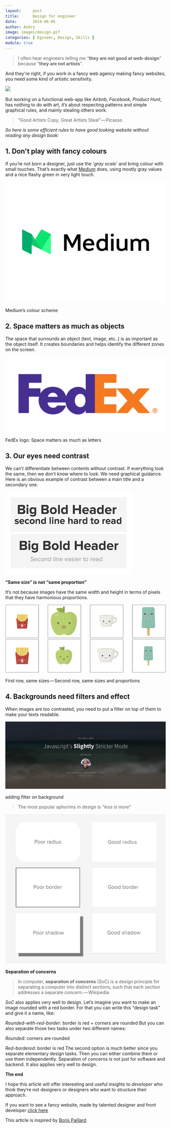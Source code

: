 ```yaml
---
layout:     post
title:      Design for engineer
date:       2019-06-05
author: Andry
image: images/design.gif
categories: [ Egineer, Design, Skills ]
module: true
---
```


>I often hear engineers telling me “**they are not good at web-design**” because “**they are not artists**”.

And they're right, if you work in a fancy web agency making fancy websites, you need some kind of artistic sensitivity.



[<img src="/images/northface.gif">](https://www.northface.com/)


But working on a functional web-app like *Airbnb*, *Facebook*, *Product Hunt*, has nothing to do with art, it’s about respecting patterns and simple graphical rules, and mainly stealing others work.


>“Good Artists Copy, Great Artists Steal” — Picasso

*So here is some efficient rules to have good looking website without reading any design book*:



## 1. Don't play with fancy colours

If you’re not born a designer, just use the '*gray scale*' and bring colour with small touches. That’s exactly what [Medium](https://medium.com/) does, using mostly gray values and a nice flashy green in very light touch.

![medium](/images/Medium.png)
<footer>Medium’s colour scheme</footer>


## 2. Space matters as much as objects

The space that surrounds an object (text, image, etc..) is as important as the object itself. It creates boundaries and helps identify the different zones on the screen.

![fedex](/images/fedex.png)
<footer>FedEx logo: Space matters as much as letters</footer>


## 3. Our eyes need contrast

We can’t differentiate between contents without contrast. If everything look the same, then we don’t know where to look. We need graphical guidance. Here is an obvious example of contrast between a main title and a secondary one.

![contrast](/images/contrast.png)

**“Same size” is not “same proportion”**

It’s not because images have the same width and height in terms of pixels that they have harmonious proportions.

![pop](/images/pop2.png)
![pop](/images/pop.png)
<footer>First row, same sizes — Second row, same sizes and proportions</footer>

## 4. Backgrounds need filters and effect

When images are too contrasted, you need to put a filter on top of them to make your texts readable.

![filter](/images/filter.png)
<footer>adding filter on background </footer>


>The most popular aphorims in design is "*less is more*"

![less](/images/less.png)

**Separation of concerns**

>In computer, **separation of concerns** (SoC) is a design principle for separating a computer into distinct sections, such that each section addresses a separate concern. — Wikipedia

*SoC* also applies very well to design. Let’s imagine you want to make an image rounded with a red border. For that you can write this “design task” and give it a name, like:

*Rounded-with-red-border:* border is red + corners are rounded
But you can also separate those two tasks under two different names:

*Rounded:* corners are rounded

*Red-bordered:* border is red
The second option is much better since you separate elementary design tasks. Then you can either combine them or use them independently. Separation of concerns is not just for software and backend. It also applies very well to design.

**The end**

I hope this article will offer interesting and useful insights to *developer* who think they’re not designers or designers who want to structure their approach.

If you want to see a fancy website, made by talented designer and front developer [click here](https://rajohnson-andry.tk/developper/skills/2019/05/09/Best-website/)

<footer>This article is inspired by <a href="https://medium.com/@papillard">Boris Paillard </a></footer>
